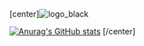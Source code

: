 [center]![logo_black](https://user-images.githubusercontent.com/3531345/139572939-10e65cc0-660d-4e0e-a7b9-6b61fa23109e.png)

<!--
**semdoc/semdoc** is a ✨ _special_ ✨ repository because its `README.md` (this file) appears on your GitHub profile.

Here are some ideas to get you started:

- 🔭 I’m currently working on ...
- 🌱 I’m currently learning ...
- 👯 I’m looking to collaborate on ...
- 🤔 I’m looking for help with ...
- 💬 Ask me about ...
- 📫 How to reach me: ...
- 😄 Pronouns: ...
- ⚡ Fun fact: ...
-->

[![Anurag's GitHub stats](https://github-readme-stats.vercel.app/api?username=semdoc)](https://github.com/anuraghazra/github-readme-stats)
[/center]
